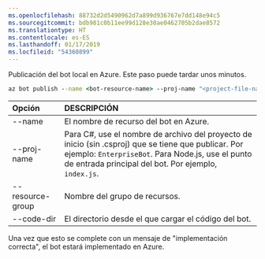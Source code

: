 ```yaml
---
ms.openlocfilehash: 88732d2d5490962d7a899d936767e7dd148e94c5
ms.sourcegitcommit: bdb981c0b11ee99d128e30ae0462705b2dae8572
ms.translationtype: HT
ms.contentlocale: es-ES
ms.lasthandoff: 01/17/2019
ms.locfileid: "54360899"
---
```

Publicación del bot local en Azure. Este paso puede tardar unos minutos.

```cmd
az bot publish --name <bot-resource-name> --proj-name "<project-file-name>" --resource-group <resource-group-name> --code-dir <directory-path> --verbose --version v4
```

| Opción | DESCRIPCIÓN |
|:---|:---|
| --name | El nombre de recurso del bot en Azure. |
| --proj-name | Para C#, use el nombre de archivo del proyecto de inicio (sin .csproj) que se tiene que publicar. Por ejemplo: `EnterpriseBot`. Para Node.js, use el punto de entrada principal del bot. Por ejemplo, `index.js`. |
| --resource-group | Nombre del grupo de recursos. |
| --code-dir | El directorio desde el que cargar el código del bot. |

Una vez que esto se complete con un mensaje de "implementación correcta", el bot estará implementado en Azure.